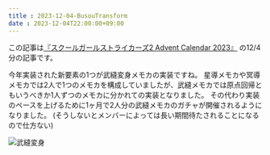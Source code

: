 ```yaml
---
title : 2023-12-04-BusouTransform
date : 2023-12-04T22:00:00+09:00
---
```


この記事は[『スクールガールストライカーズ2 Advent Calendar 2023』](https://adventar.org/calendars/8657) の12/4分の記事です。


今年実装された新要素の1つが武縫変身メモカの実装ですね。
星導メモカや冥導メモカでは2人で1つのメモカを構成していましたが、武縫メモカでは原点回帰ともいうべきか1人ずつのメモカに分かれての実装となりました。
その代わり実装のペースを上げるために1ヶ月で2人分の武縫メモカのガチャが開催されるようになりました。
(そうしないとメンバーによっては長い期間待たされることになるので仕方ない)


![武縫変身](post/2023-12-03/20231204.PNG)